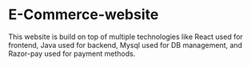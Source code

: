 # E-Commerce-website
This website is build on top of multiple technologies like React used for frontend, Java used for backend, Mysql used for DB management, and Razor-pay used for payment methods.
